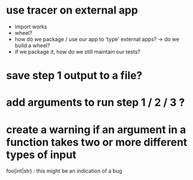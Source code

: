 # use tracer on external app
- import works
- wheel?
- how do we package / use our app to 'type' external apps? -> do we build a wheel?
- if we package it, how do we still maintain our tests?
# save step 1 output to a file?
# add arguments to run step 1 / 2 / 3 ?
# create a warning if an argument in a function takes two or more different types of input
foo(int|str) : this might be an indication of a bug
